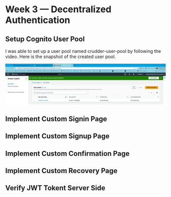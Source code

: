 # Week 3 — Decentralized Authentication

## Setup Cognito User Pool
I was able to set up a user pool named crudder-user-pool by following the video.  Here is the snapshot of the created user pool.

![cognito-user-pool](assets/Cognito_user_pool_creation.png)

## Implement Custom Signin Page

## Implement Custom Signup Page

## Implement Custom Confirmation Page

## Implement Custom Recovery Page

## Verify JWT Tokent Server Side


